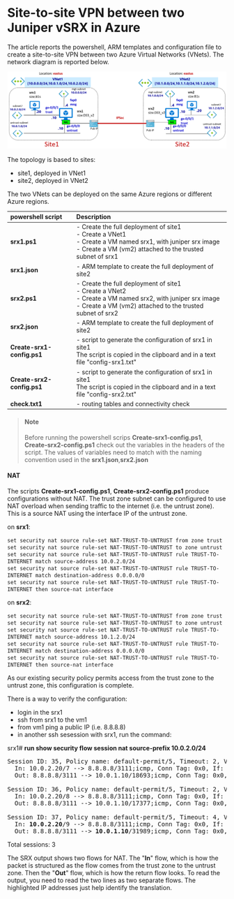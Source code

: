 <properties
   pageTitle="site-to-site VPN between two Juniper vSRX in Azure"
   description="configuration of site-to-site VPN between two Juniper vSRX in Azure"
   services=""
   documentationCenter="na"
   authors="fabferri"
   manager=""
   editor=""/>

<tags
   ms.service="Configuration-Example-Azure"
   ms.devlang="na"
   ms.topic="article"
   ms.tgt_pltfrm="na"
   ms.workload="na"
   ms.date="04/04/2019"
   ms.author="fabferri" />
#  Site-to-site VPN between two Juniper vSRX in Azure

The article reports the powershell, ARM templates and configuration file to create a site-to-site VPN between two Azure Virtual Networks (VNets). The network diagram is reported below.

[![1]][1]

The topology is based to sites:
* site1, deployed in VNet1
* site2, deployed in VNet2

The two VNets can be deployed on the same Azure regions or different Azure regions.


| powershell script | Description                    |
| :---------------- | :----------------------------- |
|  **srx1.ps1**     | - Create the full deployment of site1<br>- Create a VNet1 <br>- Create a VM named srx1, with juniper srx image <br>- Create a VM (vm2) attached to the trusted subnet of srx1 |
|  **srx1.json**   | - ARM template to create the full deployment of site2 |
|  **srx2.ps1**     | - Create the full deployment of site1<br>- Create a VNet2 <br>- Create a VM named srx2, with juniper srx image <br>- Create a VM (vm2) attached to the trusted subnet of srx2 |
|  **srx2.json**   | - ARM template to create the full deployment of site2 |
|  **Create-srx1-config.ps1**   | - script to generate the configuration of srx1 in site1<br>The script is copied in the clipboard and in a text file "config-srx1.txt" |
|  **Create-srx2-config.ps1**   | - script to generate the configuration of srx1 in site1<br>The script is copied in the clipboard and in a text file "config-srx2.txt" |
|  **check.txt1**   | - routing tables and connectivity check  |


> #### Note
>
> Before running the powershell scrips **Create-srx1-config.ps1**, **Create-srx2-config.ps1** check out the variables in the headers of the script.
> The values of variables need to match with the naming convention used in the **srx1.json**,**srx2.json**

####  NAT
The scripts **Create-srx1-config.ps1**, **Create-srx2-config.ps1** produce configurations without NAT.
The trust zone subnet can be configured to use NAT overload when sending traffic to the internet (i.e. the untrust zone).  This is a source NAT using the interface IP of the untrust zone.

on **srx1**:
```
set security nat source rule-set NAT-TRUST-TO-UNTRUST from zone trust
set security nat source rule-set NAT-TRUST-TO-UNTRUST to zone untrust
set security nat source rule-set NAT-TRUST-TO-UNTRUST rule TRUST-TO-INTERNET match source-address 10.0.2.0/24
set security nat source rule-set NAT-TRUST-TO-UNTRUST rule TRUST-TO-INTERNET match destination-address 0.0.0.0/0
set security nat source rule-set NAT-TRUST-TO-UNTRUST rule TRUST-TO-INTERNET then source-nat interface
```

on **srx2**:
```
set security nat source rule-set NAT-TRUST-TO-UNTRUST from zone trust
set security nat source rule-set NAT-TRUST-TO-UNTRUST to zone untrust
set security nat source rule-set NAT-TRUST-TO-UNTRUST rule TRUST-TO-INTERNET match source-address 10.1.2.0/24
set security nat source rule-set NAT-TRUST-TO-UNTRUST rule TRUST-TO-INTERNET match destination-address 0.0.0.0/0
set security nat source rule-set NAT-TRUST-TO-UNTRUST rule TRUST-TO-INTERNET then source-nat interface
```

As our existing security policy permits access from the trust zone to the untrust zone, this configuration is complete.

There is a way to verify the configuration:

* login in the srx1
* ssh from srx1 to the vm1
* from vm1 ping a public IP (i.e. 8.8.8.8)
* in another ssh sesession with srx1, run the command:


srx1# **run show security flow session nat source-prefix 10.0.2.0/24**
<pre>
Session ID: 35, Policy name: default-permit/5, Timeout: 2, Valid
  In: 10.0.2.20/7 --> 8.8.8.8/3111;icmp, Conn Tag: 0x0, If: ge-0/0/1.0, Pkts: 1, Bytes: 84,
  Out: 8.8.8.8/3111 --> 10.0.1.10/18693;icmp, Conn Tag: 0x0, If: ge-0/0/0.0, Pkts: 1, Bytes: 84,

Session ID: 36, Policy name: default-permit/5, Timeout: 2, Valid
  In: 10.0.2.20/8 --> 8.8.8.8/3111;icmp, Conn Tag: 0x0, If: ge-0/0/1.0, Pkts: 1, Bytes: 84,
  Out: 8.8.8.8/3111 --> 10.0.1.10/17377;icmp, Conn Tag: 0x0, If: ge-0/0/0.0, Pkts: 1, Bytes: 84,

Session ID: 37, Policy name: default-permit/5, Timeout: 4, Valid 
  In: <b>10.0.2.20</b>/9 --> 8.8.8.8/3111;icmp, Conn Tag: 0x0, If: ge-0/0/1.0, Pkts: 1, Bytes: 84,
  Out: 8.8.8.8/3111 --> <b>10.0.1.10</b>/31989;icmp, Conn Tag: 0x0, If: ge-0/0/0.0, Pkts: 1, Bytes: 84,
</pre>
Total sessions: 3

The SRX output shows two flows for NAT. The "**In**" flow, which is how the packet is structured as the flow comes from the trust zone to the untrust zone. Then the "**Out**" flow, which is how the return flow looks. To read the output, you need to read the two lines as two separate flows. The highlighted IP addresses just help identify the translation.



<!--Image References-->

[1]: ./media/network-diagram.png "network overview"

<!--Link References-->



